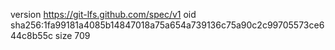 version https://git-lfs.github.com/spec/v1
oid sha256:1fa99181a4085b14847018a75a654a739136c75a90c2c99705573ce644c8b55c
size 709
